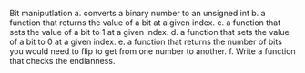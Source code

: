 Bit maniputlation
a. converts a binary number to an unsigned int
b. a function that returns the value of a bit at a given index.
c. a function that sets the value of a bit to 1 at a given index.
d. a function that sets the value of a bit to 0 at a given index.
e. a function that returns the number of bits you would need to flip to get from one number to another.
f. Write a function that checks the endianness.
